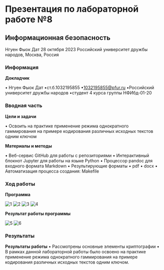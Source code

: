 # Презентация по лабораторной работе №8
## Информационная безопасность

Нгуен Фыок Дат
28 октября 2023
Российский университет дружбы народов, Москва, Россия

###  Информация

**Докладчик**

• Нгуен Фыок Дат
•ст.б.1032195855
•1032195855@pfur.ru
•Российский университет дружбы народов
•студент 4 курса группы НФИбд-01-20

###  Вводная часть

**Цели и задачи**

• Освоить на практике применение режима однократного гаммирования на примере кодирования различных исходных текстов одним ключом

**Материалы и методы**

• Веб-сервис GitHub для работы с репозиториями
• Интерактивный блокнот Jupyter для работы на языке Python
• Процессор pandoc для входного формата Markdown
• Результирующие форматы
• pdf
• docx
• Автоматизация процесса создания: Makefile

### Ход работы

**Программа**

![1](https://github.com/pdat278/lab08-info-secu/assets/83130956/28c495f2-fa6a-4b9c-9932-e0312a8829bf)
![2](https://github.com/pdat278/lab08-info-secu/assets/83130956/a5babd9b-7a46-44f3-9f8a-b07b4bafccfb)
![3](https://github.com/pdat278/lab08-info-secu/assets/83130956/1dbc1801-250d-478c-99b4-239204a8d543)
![4](https://github.com/pdat278/lab08-info-secu/assets/83130956/8c395385-52aa-42fa-a78a-4ed60e5f2504)



**Результат работы программы**

![5](https://github.com/pdat278/lab08-info-secu/assets/83130956/656c0c70-f666-4e04-a577-201aaf8d82f0)
![6](https://github.com/pdat278/lab08-info-secu/assets/83130956/105f9bb6-2bef-4662-b2b4-81c499b1c9e4)

### Результаты

**Результаты работы**
• Рассмотрены основные элементы криптографии
• В рамках данной лабораторной работы было освоено на практике применение режима однократного гаммирования на примере кодирования различных исходных текстов одним ключом.

